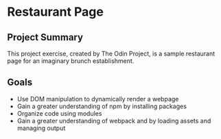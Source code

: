 # Restaurant Page

## Project Summary

This project exercise, created by The Odin Project, is a sample restaurant page
for an imaginary brunch establishment.

## Goals

* Use DOM manipulation to dynamically render a webpage
* Gain a greater understanding of npm by installing packages
* Organize code using modules
* Gain a greater understanding of webpack and by loading assets and managing output